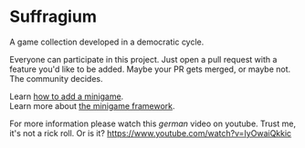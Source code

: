 # Suffragium
A game collection developed in a democratic cycle.

Everyone can participate in this project. Just open a pull request
with a feature you'd like to be added.
Maybe your PR gets merged, or maybe not. The community decides.

Learn [how to add a minigame](game/games/testgame/README.md).  
Learn more about [the minigame framework](game/menu/README.md).  

For more information please watch this *german* video on youtube.
Trust me, it's not a rick roll. Or is it?
https://www.youtube.com/watch?v=IyOwaiQkkic
